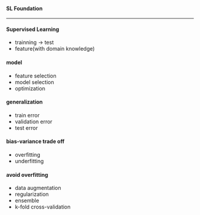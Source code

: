 #### SL Foundation

---

#### Supervised Learning

* trainning -> test 
* feature(with domain knowledge)

#### model

* feature selection
* model selection
* optimization

#### generalization

* train error
* validation error
* test error

#### bias-variance trade off

* overfitting
* underfitting

#### avoid overfitting

* data augmentation
* regularization
* ensemble
* k-fold cross-validation



